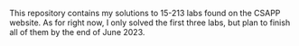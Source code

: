 This repository contains my solutions to 15-213 labs found on the CSAPP website. As for right now, I only solved the first three labs, but plan to finish
all of them by the end of June 2023.
